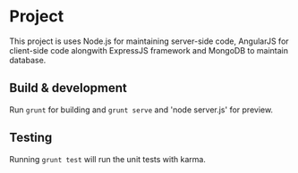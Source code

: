# Project

This project is uses Node.js for maintaining server-side code, AngularJS for client-side code alongwith ExpressJS framework and MongoDB to maintain database.

## Build & development

Run `grunt` for building and `grunt serve` and 'node server.js' for preview.

## Testing

Running `grunt test` will run the unit tests with karma.
